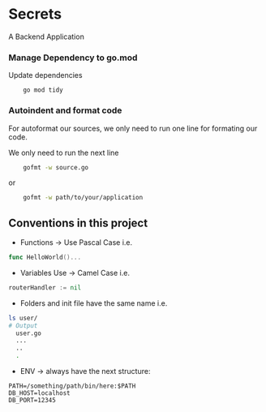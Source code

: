 # Secrets

A Backend Application

### Manage Dependency to go.mod

Update dependencies

```
	go mod tidy
```
### Autoindent and format code

For autoformat our sources, we only need to run one line for formating our code.

We only need to run the next line

```bash
	gofmt -w source.go
```

or

```bash
	gofmt -w path/to/your/application
```

## Conventions in this project

* Functions -> Use Pascal Case i.e.
```go
func HelloWorld()...
```
* Variables Use -> Camel Case i.e.
```go
routerHandler := nil
```
* Folders and init file have the same name i.e.

```bash
ls user/
# Output
  user.go
  ...
  ..
  .
```
* ENV -> always have the next structure:
```
PATH=/something/path/bin/here:$PATH
DB_HOST=localhost
DB_PORT=12345
```
